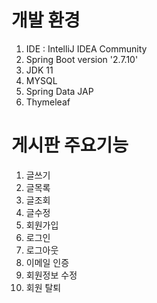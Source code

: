 # 개발 환경
1. IDE : IntelliJ IDEA Community
2. Spring Boot version '2.7.10'
3. JDK 11
4. MYSQL
5. Spring Data JAP
6. Thymeleaf

# 게시판 주요기능
1. 글쓰기
2. 글목록
3. 글조회
4. 글수정
5. 회원가입
6. 로그인
7. 로그아웃
8. 이메일 인증
9. 회원정보 수정
10. 회원 탈퇴
